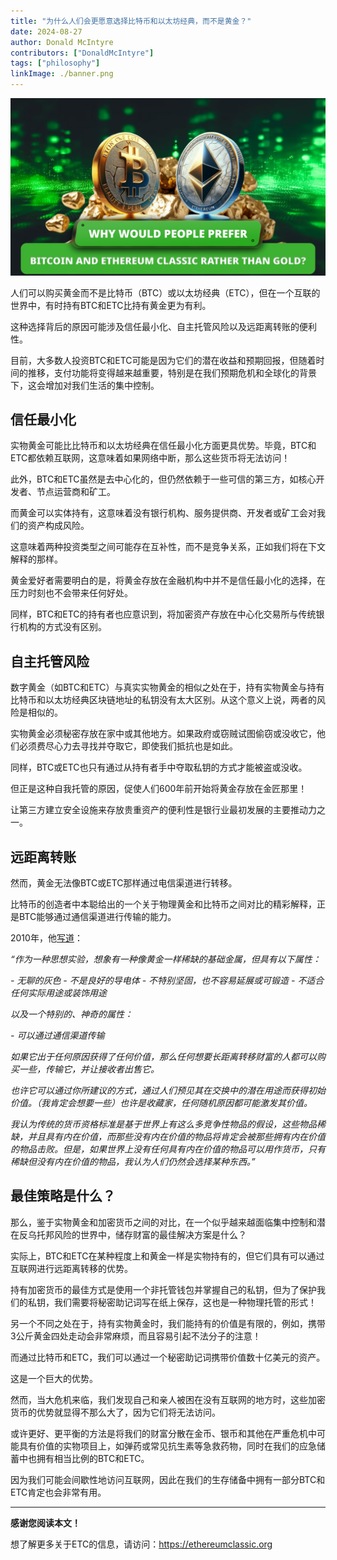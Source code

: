 ```yaml
---
title: "为什么人们会更愿意选择比特币和以太坊经典，而不是黄金？"
date: 2024-08-27
author: Donald McIntyre
contributors: ["DonaldMcIntyre"]
tags: ["philosophy"]
linkImage: ./banner.png
---
```


![](./banner.png)

人们可以购买黄金而不是比特币（BTC）或以太坊经典（ETC），但在一个互联的世界中，有时持有BTC和ETC比持有黄金更为有利。

这种选择背后的原因可能涉及信任最小化、自主托管风险以及远距离转账的便利性。

目前，大多数人投资BTC和ETC可能是因为它们的潜在收益和预期回报，但随着时间的推移，支付功能将变得越来越重要，特别是在我们预期危机和全球化的背景下，这会增加对我们生活的集中控制。

## 信任最小化

实物黄金可能比比特币和以太坊经典在信任最小化方面更具优势。毕竟，BTC和ETC都依赖互联网，这意味着如果网络中断，那么这些货币将无法访问！

此外，BTC和ETC虽然是去中心化的，但仍然依赖于一些可信的第三方，如核心开发者、节点运营商和矿工。

而黄金可以实体持有，这意味着没有银行机构、服务提供商、开发者或矿工会对我们的资产构成风险。

这意味着两种投资类型之间可能存在互补性，而不是竞争关系，正如我们将在下文解释的那样。

黄金爱好者需要明白的是，将黄金存放在金融机构中并不是信任最小化的选择，在压力时刻也不会带来任何好处。

同样，BTC和ETC的持有者也应意识到，将加密资产存放在中心化交易所与传统银行机构的方式没有区别。

## 自主托管风险

数字黄金（如BTC和ETC）与真实实物黄金的相似之处在于，持有实物黄金与持有比特币和以太坊经典区块链地址的私钥没有太大区别。从这个意义上说，两者的风险是相似的。

实物黄金必须秘密存放在家中或其他地方。如果政府或窃贼试图偷窃或没收它，他们必须费尽心力去寻找并夺取它，即使我们抵抗也是如此。

同样，BTC或ETC也只有通过从持有者手中夺取私钥的方式才能被盗或没收。

但正是这种自我托管的原因，促使人们600年前开始将黄金存放在金匠那里！

让第三方建立安全设施来存放贵重资产的便利性是银行业最初发展的主要推动力之一。

## 远距离转账

然而，黄金无法像BTC或ETC那样通过电信渠道进行转移。

比特币的创造者中本聪给出的一个关于物理黄金和比特币之间对比的精彩解释，正是BTC能够通过通信渠道进行传输的能力。

2010年，他[写道](https://bitcointalk.org/index.php?topic=583.msg11405#msg11405)：

*“作为一种思想实验，想象有一种像黄金一样稀缺的基础金属，但具有以下属性：*

*- 无聊的灰色*
*- 不是良好的导电体*
*- 不特别坚固，也不容易延展或可锻造*
*- 不适合任何实际用途或装饰用途*

*以及一个特别的、神奇的属性：*

*- 可以通过通信渠道传输*

*如果它出于任何原因获得了任何价值，那么任何想要长距离转移财富的人都可以购买一些，传输它，并让接收者出售它。*

*也许它可以通过你所建议的方式，通过人们预见其在交换中的潜在用途而获得初始价值。（我肯定会想要一些）也许是收藏家，任何随机原因都可能激发其价值。*

*我认为传统的货币资格标准是基于世界上有这么多竞争性物品的假设，这些物品稀缺，并且具有内在价值，而那些没有内在价值的物品将肯定会被那些拥有内在价值的物品击败。但是，如果世界上没有任何具有内在价值的物品可以用作货币，只有稀缺但没有内在价值的物品，我认为人们仍然会选择某种东西。”*

## 最佳策略是什么？

那么，鉴于实物黄金和加密货币之间的对比，在一个似乎越来越面临集中控制和潜在反乌托邦风险的世界中，储存财富的最佳解决方案是什么？

实际上，BTC和ETC在某种程度上和黄金一样是实物持有的，但它们具有可以通过互联网进行远距离转移的优势。

持有加密货币的最佳方式是使用一个非托管钱包并掌握自己的私钥，但为了保护我们的私钥，我们需要将秘密助记词写在纸上保存，这也是一种物理托管的形式！

另一个不同之处在于，持有实物黄金时，我们能持有的价值是有限的，例如，携带3公斤黄金四处走动会非常麻烦，而且容易引起不法分子的注意！

而通过比特币和ETC，我们可以通过一个秘密助记词携带价值数十亿美元的资产。

这是一个巨大的优势。

然而，当大危机来临，我们发现自己和亲人被困在没有互联网的地方时，这些加密货币的优势就显得不那么大了，因为它们将无法访问。

或许更好、更平衡的方法是将我们的财富分散在金币、银币和其他在严重危机中可能具有价值的实物项目上，如弹药或常见抗生素等急救药物，同时在我们的应急储蓄中也拥有相当比例的BTC和ETC。

因为我们可能会间歇性地访问互联网，因此在我们的生存储备中拥有一部分BTC和ETC肯定也会非常有用。

---

**感谢您阅读本文！**

想了解更多关于ETC的信息，请访问：https://ethereumclassic.org
